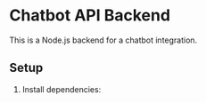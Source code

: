 # Chatbot API Backend

This is a Node.js backend for a chatbot integration.

## Setup
1. Install dependencies:
